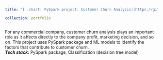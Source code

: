 ```yaml
---
title: "[ :chart: PySpark project: Customer Churn Analysis](https://github.com/hdlinhnguyen/Customer-Churn-Analysis-Project)"

collection: portfolio
---
```


For any commercial company, customer churn analysis plays an important role as it affects directly to the company profit, marketing decision, and so on. This project uses PySpark package and ML models to identify the factors that contribute to customer churn.
<br> ***Tech stack:*** PySpark package, Classification (decision tree model)
